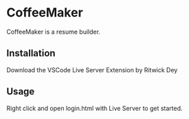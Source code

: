 # CoffeeMaker

CoffeeMaker is a resume builder. 

## Installation
 
Download the VSCode Live Server Extension by Ritwick Dey 

## Usage

Right click and open login.html with Live Server to get started.
